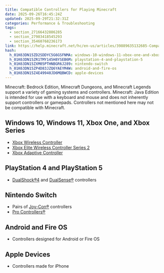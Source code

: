```yaml
---
title: Compatible Controllers for Playing Minecraft
date: 2025-09-26T16:45:24Z
updated: 2025-09-29T21:32:31Z
categories: Performance & Troubleshooting
tags:
  - section_27166432886285
  - section_27983418545293
  - section_35460768236173
link: https://help.minecraft.net/hc/en-us/articles/39889635132685-Compatible-Controllers-for-Playing-Minecraft
hash:
  h_01K63DN15ZD2SDDYC5G6GSFNMA: windows-10-windows-11-xbox-one-and-xbox-series
  h_01K63DN15ZR1TMY145H8YSEB6M: playstation-4-and-playstation-5
  h_01K63DN15ZXM05PTHNBGR6J289: nintendo-switch
  h_01K63DN15ZP4D83JZQ6YAEYM4W: android-and-fire-os
  h_01K63DN15Z4E49940JD6MQBWCD: apple-devices
---
```


Minecraft: Bedrock Edition, Minecraft Dungeons, and Minecraft Legends support a variety of gaming systems and controllers. Minecraft: Java Edition is intended for use with a keyboard and mouse and does not inherently support controllers or gamepads. Controllers not mentioned here may not be compatible with Minecraft.

## Windows 10, Windows 11, Xbox One, and Xbox Series

- [Xbox Wireless Controller](https://www.xbox.com/en-US/accessories/controllers/xbox-wireless-controller)
- [Xbox Elite Wireless Controller Series 2](https://www.xbox.com/en-US/accessories/controllers/xbox-elite-wireless-controller-series-2-core)
- [Xbox Adaptive Controller](https://www.microsoft.com/en-US/p/xbox-adaptive-controller/8NSDBHZ1N3D8/)

## PlayStation 4 and PlayStation 5

- [DualShock®4](https://www.playstation.com/en-us/support/hardware/ps4-dualshock-4-wireless-troubleshooting) and [DualSense®](https://www.playstation.com/en-us/support/hardware/dualsense-controller-support/) controllers

## Nintendo Switch

- Pairs of [Joy-Con®](https://en-americas-support.nintendo.com/app/answers/detail/a_id/44668/~/joy-con-troubleshooting) controllers
- [Pro Controllers®](https://en-americas-support.nintendo.com/app/answers/detail/a_id/27784/kw/pro%20controller/p/989)

## Android and Fire OS

- Controllers designed for Android or Fire OS

## Apple Devices

- Controllers made for iPhone

